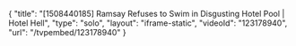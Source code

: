 {
    "title": "[1508440185] Ramsay Refuses to Swim in Disgusting Hotel Pool | Hotel Hell",
    "type": "solo",
    "layout": "iframe-static",
    "videoId": "123178940",
    "url": "\/tvpembed\/123178940"
}